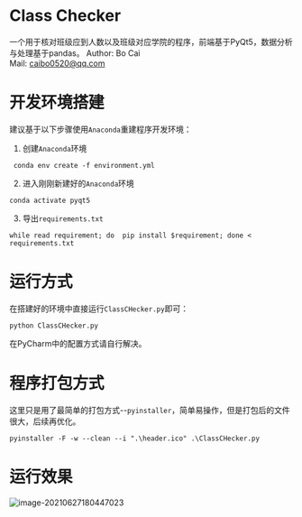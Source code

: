 # Class Checker
一个用于核对班级应到人数以及班级对应学院的程序，前端基于PyQt5，数据分析与处理基于pandas。
Author: Bo Cai  
Mail: [caibo0520@qq.com](caibo0520@qq.com)
# 开发环境搭建
建议基于以下步骤使用`Anaconda`重建程序开发环境：
1. 创建`Anaconda`环境
```shell
 conda env create -f environment.yml
```
2. 进入刚刚新建好的`Anaconda`环境
```shell
conda activate pyqt5
```
3. 导出`requirements.txt`
```shell
while read requirement; do  pip install $requirement; done < requirements.txt
```
# 运行方式
在搭建好的环境中直接运行`ClassCHecker.py`即可：
```shell
python ClassCHecker.py
```
在PyCharm中的配置方式请自行解决。

# 程序打包方式

这里只是用了最简单的打包方式--`pyinstaller`，简单易操作，但是打包后的文件很大，后续再优化。

```shell
pyinstaller -F -w --clean --i ".\header.ico" .\ClassCHecker.py
```

# 运行效果

![image-20210627180447023](https://gitee.com/vancomycin_bo/markdown_img/raw/master/img/20210627180449.png)
